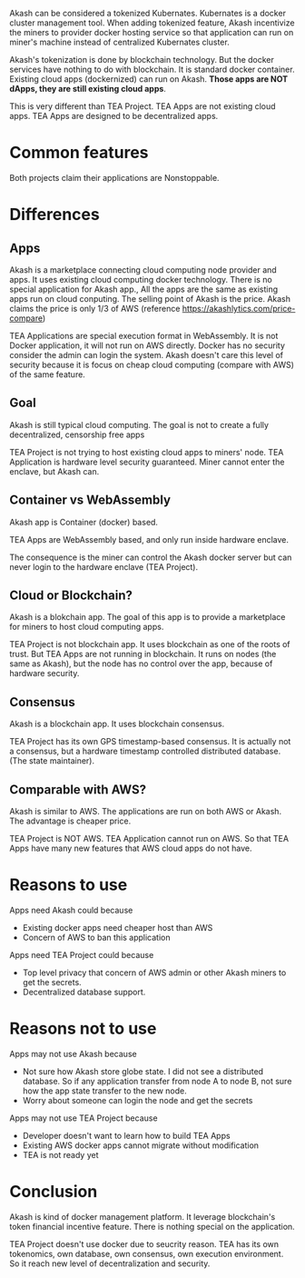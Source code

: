 Akash can be considered a tokenized Kubernates. Kubernates is a docker cluster management tool. When adding tokenized feature, Akash incentivize the miners to provider docker hosting service so that application can run on miner's machine instead of centralized Kubernates cluster.

Akash's tokenization is done by blockchain technology. But the docker services have nothing to do with blockchain. It is standard docker container. Existing cloud apps (dockernized) can run on Akash. **Those apps are NOT dApps, they are still existing cloud apps**.

This is very different than TEA Project. TEA Apps are not existing cloud apps. TEA Apps are designed to be decentralized apps.

# Common features
Both projects claim their applications are Nonstoppable.

# Differences
## Apps
Akash is a marketplace connecting cloud computing node provider and apps. It uses existing cloud computing docker technology. There is no special application for Akash app., All the apps are the same as existing apps run on cloud conputing. The selling point of Akash is the price. Akash claims the price is only 1/3 of AWS (reference https://akashlytics.com/price-compare)

TEA Applications are special execution format in WebAssembly. It is not Docker application, it will not run on AWS directly. Docker has no security consider the admin can login the system. Akash doesn't care this level of security because it is focus on cheap cloud computing (compare with AWS) of the same feature.

## Goal
Akash is still typical cloud computing. The goal is not to create a fully decentralized, censorship free apps

TEA Project is not trying to host existing cloud apps to miners' node. TEA Application is hardware level security guaranteed. Miner cannot enter the enclave, but Akash can.

## Container vs WebAssembly

Akash app is Container (docker) based. 

TEA Apps are WebAssembly based, and only run inside hardware enclave. 

The consequence is the miner can control the Akash docker server but can never login to the hardware enclave (TEA Project).

## Cloud or Blockchain?
Akash is a blokchain app. The goal of this app is to provide a marketplace for miners to host cloud computing apps. 

TEA Project is not blockchain app. It uses blockchain as one of the roots of trust. But TEA Apps are not running in blockchain. It runs on nodes (the same as Akash), but the node has no control over the app, because of hardware security.

## Consensus
Akash is a blockchain app. It uses blockchain consensus.

TEA Project has its own GPS timestamp-based consensus. It is actually not a consensus, but a hardware timestamp controlled distributed database. (The state maintainer).

## Comparable with AWS?
Akash is similar to AWS. The applications are run on both AWS or Akash. The advantage is cheaper price.

TEA Project is NOT AWS. TEA Application cannot run on AWS. So that TEA Apps have many new features that AWS cloud apps do not have. 

# Reasons to use
Apps need Akash could because
- Existing docker apps need cheaper host than AWS
- Concern of AWS to ban this application

Apps need TEA Project could because
- Top level privacy that concern of AWS admin or other Akash miners to get the secrets.
- Decentralized database support. 

# Reasons not to use
Apps may not use Akash because
- Not sure how Akash store globe state. I did not see a distributed database. So if any application transfer from node A to node B, not sure how the app state transfer to the new node.
- Worry about someone can login the node and get the secrets

Apps may not use TEA Project because
- Developer doesn't want to learn how to build TEA Apps
- Existing AWS docker apps cannot migrate without modification
- TEA is not ready yet

# Conclusion

Akash is kind of docker management platform. It leverage blockchain's token financial incentive feature. There is nothing special on the application.

TEA Project doesn't use docker due to seucrity reason. TEA has its own tokenomics, own database, own consensus, own execution environment. So it reach new level of decentralization and security.